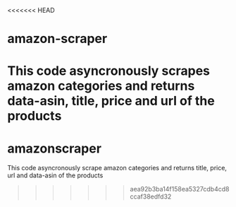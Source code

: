 <<<<<<< HEAD
# amazon-scraper
This code asyncronously scrapes amazon categories and returns data-asin, title, price and url of the products
=======
# amazonscraper
This code asyncronously scrape amazon categories and returns title, price, url and data-asin of the products
>>>>>>> aea92b3ba14f158ea5327cdb4cd8ccaf38edfd32
